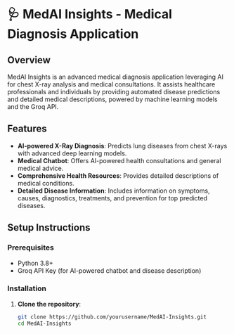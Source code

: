 # 🩺 MedAI Insights - Medical Diagnosis Application

## Overview
MedAI Insights is an advanced medical diagnosis application leveraging AI for chest X-ray analysis and medical consultations. It assists healthcare professionals and individuals by providing automated disease predictions and detailed medical descriptions, powered by machine learning models and the Groq API.

## Features
- **AI-powered X-Ray Diagnosis**: Predicts lung diseases from chest X-rays with advanced deep learning models.
- **Medical Chatbot**: Offers AI-powered health consultations and general medical advice.
- **Comprehensive Health Resources**: Provides detailed descriptions of medical conditions.
- **Detailed Disease Information**: Includes information on symptoms, causes, diagnostics, treatments, and prevention for top predicted diseases.

## Setup Instructions

### Prerequisites
- Python 3.8+
- Groq API Key (for AI-powered chatbot and disease description)

### Installation
1. **Clone the repository**:
   ```bash
   git clone https://github.com/yourusername/MedAI-Insights.git
   cd MedAI-Insights
